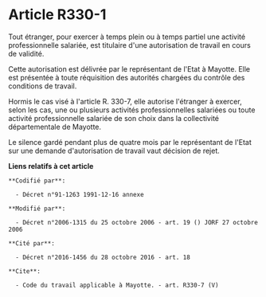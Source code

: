 # Article R330-1

Tout étranger, pour exercer à temps plein ou à temps partiel une activité professionnelle salariée, est titulaire d'une
autorisation de travail en cours de validité. 

Cette autorisation est délivrée par le représentant de l'Etat à Mayotte. Elle est présentée à toute réquisition des autorités
chargées du contrôle des conditions de travail. 

Hormis le cas visé à l'article R. 330-7, elle autorise l'étranger à exercer, selon les cas, une ou plusieurs activités
professionnelles salariées ou toute activité professionnelle salariée de son choix dans la collectivité départementale de
Mayotte. 

Le silence gardé pendant plus de quatre mois par le représentant de l'Etat sur une demande d'autorisation de travail vaut
décision de rejet.

**Liens relatifs à cet article**

	**Codifié par**:

	  - Décret n°91-1263 1991-12-16 annexe

	**Modifié par**:

	  - Décret n°2006-1315 du 25 octobre 2006 - art. 19 () JORF 27 octobre 2006

	**Cité par**:

	  - Décret n°2016-1456 du 28 octobre 2016 - art. 18

	**Cite**:

	  - Code du travail applicable à Mayotte. - art. R330-7 (V)
